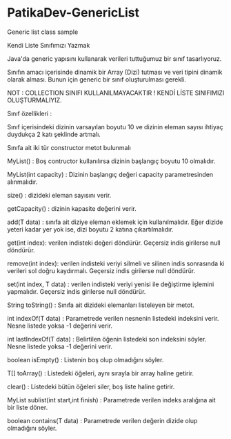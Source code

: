 # PatikaDev-GenericList
Generic list class sample

Kendi Liste Sınıfımızı Yazmak

Java'da generic yapısını kullanarak verileri tuttuğumuz bir sınıf tasarlıyoruz.

Sınıfın amacı içerisinde dinamik bir Array (Dizi) tutması ve veri tipini dinamik olarak alması. Bunun için generic bir sınıf oluşturulması gerekli.

NOT : COLLECTION SINIFI KULLANILMAYACAKTIR ! KENDİ LİSTE SINIFIMIZI OLUŞTURMALIYIZ.

Sınıf özellikleri :

Sınıf içerisindeki dizinin varsayılan boyutu 10 ve dizinin eleman sayısı ihtiyaç duydukça 2 katı şeklinde artmalı.

Sınıfa ait iki tür constructor metot bulunmalı

MyList() : Boş contructor kullanılırsa dizinin başlangıç boyutu 10 olmalıdır.

MyList(int capacity) : Dizinin başlangıç değeri capacity parametresinden alınmalıdır.

size() : dizideki eleman sayısını verir.

getCapacity() : dizinin kapasite değerini verir.

add(T data) : sınıfa ait diziye eleman eklemek için kullanılmalıdır. Eğer dizide yeteri kadar yer yok ise, dizi boyutu 2 katına çıkartılmalıdır.

get(int index): verilen indisteki değeri döndürür. Geçersiz indis girilerse null döndürür.

remove(int index): verilen indisteki veriyi silmeli ve silinen indis sonrasında ki verileri sol doğru kaydırmalı. Geçersiz indis girilerse null döndürür.

set(int index, T data) : verilen indisteki veriyi yenisi ile değiştirme işlemini yapmalıdır. Geçersiz indis girilerse null döndürür.

String toString() : Sınıfa ait dizideki elemanları listeleyen bir metot.

int indexOf(T data) : Parametrede verilen nesnenin listedeki indeksini verir. Nesne listede yoksa -1 değerini verir.

int lastIndexOf(T data) : Belirtilen öğenin listedeki son indeksini söyler. Nesne listede yoksa -1 değerini verir.

boolean isEmpty() : Listenin boş olup olmadığını söyler.

T[] toArray() : Listedeki öğeleri, aynı sırayla bir array haline getirir.

clear() : Listedeki bütün öğeleri siler, boş liste haline getirir.

MyList<T> sublist(int start,int finish) : Parametrede verilen indeks aralığına ait bir liste döner.

boolean contains(T data) : Parametrede verilen değerin dizide olup olmadığını söyler.
